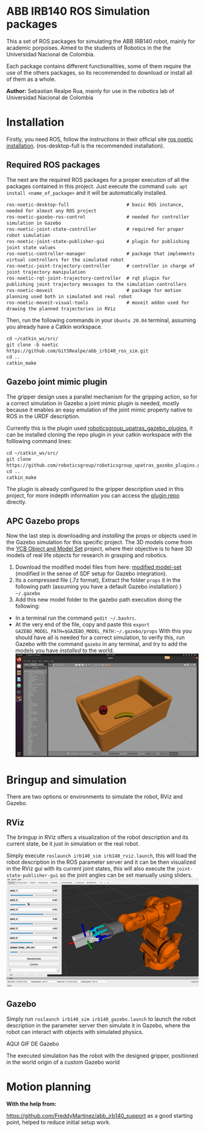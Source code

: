 # ABB IRB140 ROS Simulation packages
This a set of ROS packages for simulating the ABB IRB140 robot, mainly for academic porpoises. Aimed to the students of Robotics in the the Universidad Nacional de Colombia.

Each package contains different functionalities, some of them require the use of the others packages, so its recommended to download or install all of them as a whole.

**Author:** Sebastian Realpe Rua, mainly for use in the robotics lab of Universidad Nacional de Colombia

# Installation
Firstly, you need ROS, follow the instructions in their official site [ros noetic installation](http://wiki.ros.org/noetic/Installation/Ubuntu). (ros-desktop-full is the recommended installation).

## Required ROS packages
The next are the required ROS packages for a proper execution of all the packages contained in this project. Just execute the command `sudo apt install <name_of_package>` and it will be automatically installed.
```
ros-noetic-desktop-full                     # basic ROS instance, needed for almost any ROS project
ros-noetic-gazebo-ros-control               # needed for controller simulation in Gazebo
ros-noetic-joint-state-controller           # required for proper robot simulation
ros-noetic-joint-state-publisher-gui        # plugin for publishing joint state values
ros-noetic-controller-manager               # package that implements virtual controllers for the simulated robot
ros-noetic-joint-trajectory-controller      # controller in charge of joint trajectory manipulation
ros-noetic-rqt-joint-trajectory-controller  # rqt plugin for publishing joint trajectory messages to the simulation controllers
ros-noetic-moveit                           # package for motion planning used both in simulated and real robot
ros-noetic-moveit-visual-tools              # moveit addon used for drawing the planned trajectories in RViz

```

Then, run the following commands in your `Ubuntu 20.04` terminal, assuming you already have a Catkin workspace.

```
cd ~/catkin_ws/src/
git clone -b noetic https://github.com/GitSRealpe/abb_irb140_ros_sim.git
cd ..
catkin_make
```

## Gazebo joint mimic plugin
The gripper design uses a parallel mechanism for the gripping action, so for a correct simulation in Gazebo a joint mimic plugin is needed, mostly because it enables an easy emulation of the joint mimic property native to ROS in the URDF description.

Currently this is the plugin used [roboticsgroup_upatras_gazebo_plugins](https://github.com/roboticsgroup/roboticsgroup_upatras_gazebo_plugins), it can be installed cloning the repo plugin in your catkin workspace with the folllowing command lines:
```
cd ~/catkin_ws/src/
git clone https://github.com/roboticsgroup/roboticsgroup_upatras_gazebo_plugins.git
cd ..
catkin_make
```
The plugin is already configured to the gripper description used in this project, for more indepth information you can access the [plugin repo](https://github.com/roboticsgroup/roboticsgroup_upatras_gazebo_plugins) directly.

## APC Gazebo props
Now the last step is downloading and *installing* the props or objects used in the Gazebo simulation for this specific project. The 3D models come from the [YCB Object and Model Set](https://www.ycbbenchmarks.com/object-models/) project, where their objective is to have 3D models of real life objects for research in grasping and robotics.

1. Download the modified model files from here: [modified model-set](https://www.mediafire.com/file/hojbtcs5x3st9fp/props.7z/file) (modified in the sense of SDF setup for Gazebo integration).
2. Its a compressed file (.7z format), Extract the folder `props` it in the following path (assuming you have a default Gazebo installation) } `~/.gazebo`
3. Add this new model folder to the gazebo path execution doing the following:
  - In a terminal run the command `gedit ~/.bashrc`.
  - At the very end of the file, copy and paste this `export GAZEBO_MODEL_PATH=$GAZEBO_MODEL_PATH:~/.gazebo/props`
With this you should have all is needed for a correct simulation, to verify this, run Gazebo with the command `gazebo` in any terminal, and try to add the models you have *installed* to the world.
![You will bet able to insert objects like these](images/props.png)

# Bringup and simulation
There are two options or environments to simulate the robot, RViz and Gazebo.
## RViz
The bringup in RViz offers a visualization of the robot description and its current state, be it just in simulation or the real robot.

Simply execute `roslaunch irb140_sim irb140_rviz.launch`, this will load the robot description in the ROS parameter server and it can be then visualized in the RViz gui with its current joint states, this will also execute the `joint-state-publisher-gui` so the joint angles can be set manually using sliders.
![](images/rviz.gif)
## Gazebo
Simply run `roslaunch irb140_sim irb140_gazebo.launch` to launch the robot description in the parameter server then simulate it in Gazebo, where the robot can interact with objects with simulated physics.

AQUI GIF DE Gazebo

The executed simulation has the robot with the designed gripper, positioned in the world origin of a custom Gazebo world

# Motion planning


**With the help from:**

https://github.com/FreddyMartinez/abb_irb140_support as a good starting point, helped to reduce initial setup work.
